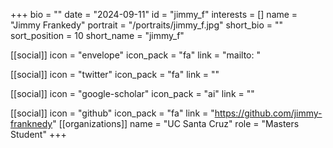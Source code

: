 +++
bio = "" 
date = "2024-09-11" 
id = "jimmy_f" 
interests = [] 
name = "Jimmy Frankedy" 
portrait = "/portraits/jimmy_f.jpg" 
short_bio = "" 
sort_position = 10
 short_name = "jimmy_f" 

[[social]] 
    icon = "envelope" 
    icon_pack = "fa" 
    link = "mailto: "

 [[social]] 
    icon = "twitter" 
    icon_pack = "fa" 
    link = "" 

[[social]] 
    icon = "google-scholar" 
    icon_pack = "ai" 
    link = "" 

[[social]] 
    icon = "github" 
    icon_pack = "fa" 
    link = "https://github.com/jimmy-franknedy" 
[[organizations]] 
     name = "UC Santa Cruz" 
      role = "Masters Student" 
+++